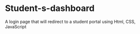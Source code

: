 # Student-s-dashboard
A login page that will redirect to a student portal using Html, CSS, JavaScript 
